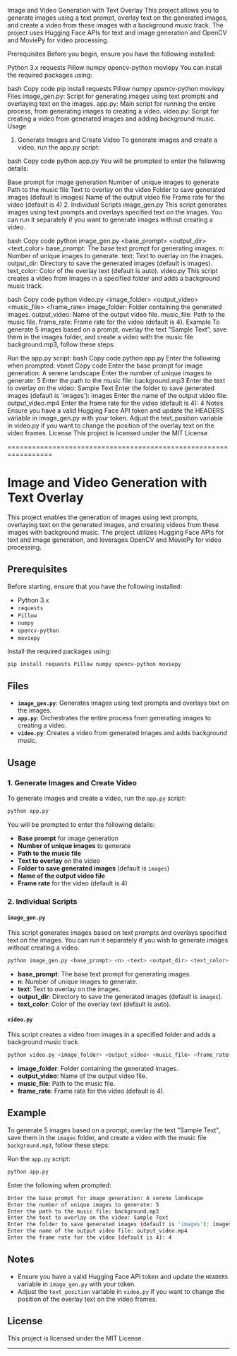 Image and Video Generation with Text Overlay
This project allows you to generate images using a text prompt, overlay text on the generated images, and create a video from these images with a background music track. The project uses Hugging Face APIs for text and image generation and OpenCV and MoviePy for video processing.

Prerequisites
Before you begin, ensure you have the following installed:

Python 3.x
requests
Pillow
numpy
opencv-python
moviepy
You can install the required packages using:

bash
Copy code
pip install requests Pillow numpy opencv-python moviepy
Files
image_gen.py: Script for generating images using text prompts and overlaying text on the images.
app.py: Main script for running the entire process, from generating images to creating a video.
video.py: Script for creating a video from generated images and adding background music.
Usage
1. Generate Images and Create Video
To generate images and create a video, run the app.py script:

bash
Copy code
python app.py
You will be prompted to enter the following details:

Base prompt for image generation
Number of unique images to generate
Path to the music file
Text to overlay on the video
Folder to save generated images (default is images)
Name of the output video file
Frame rate for the video (default is 4)
2. Individual Scripts
image_gen.py
This script generates images using text prompts and overlays specified text on the images. You can run it separately if you want to generate images without creating a video.

bash
Copy code
python image_gen.py <base_prompt> <n> <text> <output_dir> <text_color>
base_prompt: The base text prompt for generating images.
n: Number of unique images to generate.
text: Text to overlay on the images.
output_dir: Directory to save the generated images (default is images).
text_color: Color of the overlay text (default is auto).
video.py
This script creates a video from images in a specified folder and adds a background music track.

bash
Copy code
python video.py <image_folder> <output_video> <music_file> <frame_rate>
image_folder: Folder containing the generated images.
output_video: Name of the output video file.
music_file: Path to the music file.
frame_rate: Frame rate for the video (default is 4).
Example
To generate 5 images based on a prompt, overlay the text "Sample Text", save them in the images folder, and create a video with the music file background.mp3, follow these steps:

Run the app.py script:
bash
Copy code
python app.py
Enter the following when prompted:
vbnet
Copy code
Enter the base prompt for image generation: A serene landscape
Enter the number of unique images to generate: 5
Enter the path to the music file: background.mp3
Enter the text to overlay on the video: Sample Text
Enter the folder to save generated images (default is 'images'): images
Enter the name of the output video file: output_video.mp4
Enter the frame rate for the video (default is 4): 4
Notes
Ensure you have a valid Hugging Face API token and update the HEADERS variable in image_gen.py with your token.
Adjust the text_position variable in video.py if you want to change the position of the overlay text on the video frames.
License
This project is licensed under the MIT License

=================================================================

# Image and Video Generation with Text Overlay

This project enables the generation of images using text prompts, overlaying text on the generated images, and creating videos from these images with background music. The project utilizes Hugging Face APIs for text and image generation, and leverages OpenCV and MoviePy for video processing.

## Prerequisites

Before starting, ensure that you have the following installed:

- Python 3.x
- `requests`
- `Pillow`
- `numpy`
- `opencv-python`
- `moviepy`

Install the required packages using:

```bash
pip install requests Pillow numpy opencv-python moviepy
```

## Files

- **`image_gen.py`**: Generates images using text prompts and overlays text on the images.
- **`app.py`**: Orchestrates the entire process from generating images to creating a video.
- **`video.py`**: Creates a video from generated images and adds background music.

## Usage

### 1. Generate Images and Create Video

To generate images and create a video, run the `app.py` script:

```bash
python app.py
```

You will be prompted to enter the following details:

- **Base prompt** for image generation
- **Number of unique images** to generate
- **Path to the music file**
- **Text to overlay** on the video
- **Folder to save generated images** (default is `images`)
- **Name of the output video file**
- **Frame rate** for the video (default is 4)

### 2. Individual Scripts

#### `image_gen.py`

This script generates images based on text prompts and overlays specified text on the images. You can run it separately if you wish to generate images without creating a video.

```bash
python image_gen.py <base_prompt> <n> <text> <output_dir> <text_color>
```

- **base_prompt**: The base text prompt for generating images.
- **n**: Number of unique images to generate.
- **text**: Text to overlay on the images.
- **output_dir**: Directory to save the generated images (default is `images`).
- **text_color**: Color of the overlay text (default is auto).

#### `video.py`

This script creates a video from images in a specified folder and adds a background music track.

```bash
python video.py <image_folder> <output_video> <music_file> <frame_rate>
```

- **image_folder**: Folder containing the generated images.
- **output_video**: Name of the output video file.
- **music_file**: Path to the music file.
- **frame_rate**: Frame rate for the video (default is 4).

## Example

To generate 5 images based on a prompt, overlay the text "Sample Text", save them in the `images` folder, and create a video with the music file `background.mp3`, follow these steps:

Run the `app.py` script:

```bash
python app.py
```

Enter the following when prompted:

```bash
Enter the base prompt for image generation: A serene landscape
Enter the number of unique images to generate: 5
Enter the path to the music file: background.mp3
Enter the text to overlay on the video: Sample Text
Enter the folder to save generated images (default is 'images'): images
Enter the name of the output video file: output_video.mp4
Enter the frame rate for the video (default is 4): 4
```

## Notes

- Ensure you have a valid Hugging Face API token and update the `HEADERS` variable in `image_gen.py` with your token.
- Adjust the `text_position` variable in `video.py` if you want to change the position of the overlay text on the video frames.

## License

This project is licensed under the MIT License.

---

